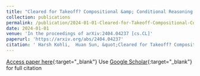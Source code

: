 ```yaml
---
title: "Cleared for Takeoff? Compositional &amp; Conditional Reasoning may be the Achilles Heel to (Flight-Booking) Language Agents"
collection: publications
permalink: /publication/2024-01-01-Cleared-for-Takeoff-Compositional-Conditional-Reasoning-may-be-the-Achilles-Heel-to-Flight-Booking-Language-Agents
date: 2024-01-01
venue: 'In the proceedings of arXiv:2404.04237 [cs.CL]'
paperurl: 'https://arxiv.org/abs/2404.04237'
citation: ' Harsh Kohli,  Huan Sun, &quot;Cleared for Takeoff? Compositional &amp;amp; Conditional Reasoning may be the Achilles Heel to (Flight-Booking) Language Agents.&quot; In the proceedings of arXiv:2404.04237 [cs.CL], 2024.'
---
```

[Access paper here](https://arxiv.org/abs/2404.04237){:target="_blank"}
Use [Google Scholar](https://scholar.google.com/scholar?q=Cleared+for+Takeoff?+Compositional+&amp;+Conditional+Reasoning+may+be+the+Achilles+Heel+to+(Flight+Booking)+Language+Agents){:target="_blank"} for full citation

